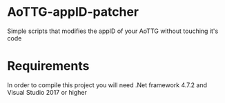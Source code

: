 # AoTTG-appID-patcher
Simple scripts that modifies the appID of your AoTTG without touching it's code

# Requirements

In order to compile this project you will need .Net framework 4.7.2 and Visual Studio 2017 or higher

